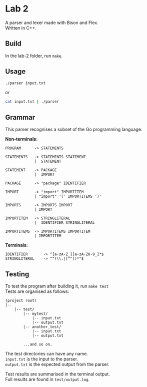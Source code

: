 # Lab 2
A parser and lexer made with Bison and Flex.  
Written in C++.

## Build
In the lab-2 folder, run `make`.  
## Usage
``` bash
./parser input.txt
```
_or_

``` bash
cat input.txt | ./parser
```

## Grammar
This parser recognises a subset of the Go programming language.  

**Non-terminals:**  
```
PROGRAM      -> STATEMENTS

STATEMENTS   -> STATEMENTS STATEMENT
             |  STATEMENT

STATEMENT    -> PACKAGE
             |  IMPORT

PACKAGE      -> "package" IDENTIFIER

IMPORT       -> "import" IMPORTITEM
             | "import" '(' IMPORTITEMS ')'

IMPORTS      -> IMPORTS IMPORT
             | IMPORT

IMPORTITEM   -> STRINGLITERAL
             |  IDENTIFIER STRINGLITERAL

IMPORTITEMS  -> IMPORTITEMS IMPORTITEM
             | IMPORTITEM
```

**Terminals:**  
```
IDENTIFIER       ->	^[a-zA-Z_][a-zA-Z0-9_]*$
STRINGLITERAL    -> ^"(\\.|[^"])*"$
```

## Testing
To test the program after building it, run `make test`  
Tests are organised as follows:  
```
(project root)
|--
    |-- test/
        |-- mytest/
            |-- input.txt
            |-- output.txt
        |-- another_test/
            |-- input.txt
            |-- output.txt

        ...and so on.
```

The test directories can have any name.  
`input.txt` is the input to the parser.  
`output.txt` is the expected output from the parser.  

Test results are summarised in the terminal output.  
Full results are found in `test/output.log`.  
